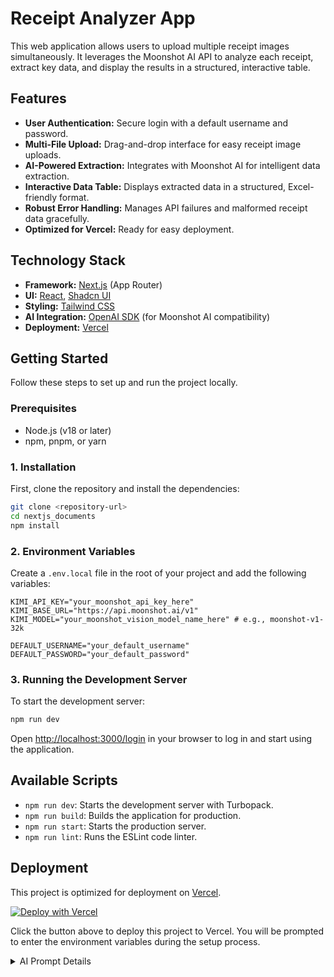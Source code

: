 # Receipt Analyzer App

This web application allows users to upload multiple receipt images simultaneously. It leverages the Moonshot AI API to analyze each receipt, extract key data, and display the results in a structured, interactive table.

## Features

-   **User Authentication:** Secure login with a default username and password.
-   **Multi-File Upload:** Drag-and-drop interface for easy receipt image uploads.
-   **AI-Powered Extraction:** Integrates with Moonshot AI for intelligent data extraction.
-   **Interactive Data Table:** Displays extracted data in a structured, Excel-friendly format.
-   **Robust Error Handling:** Manages API failures and malformed receipt data gracefully.
-   **Optimized for Vercel:** Ready for easy deployment.

## Technology Stack

-   **Framework:** [Next.js](https://nextjs.org/) (App Router)
-   **UI:** [React](https://react.dev/), [Shadcn UI](https://ui.shadcn.com/)
-   **Styling:** [Tailwind CSS](https://tailwindcss.com/)
-   **AI Integration:** [OpenAI SDK](https://github.com/openai/openai-node) (for Moonshot AI compatibility)
-   **Deployment:** [Vercel](https://vercel.com/)

## Getting Started

Follow these steps to set up and run the project locally.

### Prerequisites

-   Node.js (v18 or later)
-   npm, pnpm, or yarn

### 1. Installation

First, clone the repository and install the dependencies:

```bash
git clone <repository-url>
cd nextjs_documents
npm install
```

### 2. Environment Variables

Create a `.env.local` file in the root of your project and add the following variables:

```env
KIMI_API_KEY="your_moonshot_api_key_here"
KIMI_BASE_URL="https://api.moonshot.ai/v1"
KIMI_MODEL="your_moonshot_vision_model_name_here" # e.g., moonshot-v1-32k

DEFAULT_USERNAME="your_default_username"
DEFAULT_PASSWORD="your_default_password"
```

### 3. Running the Development Server

To start the development server:

```bash
npm run dev
```

Open [http://localhost:3000/login](http://localhost:3000/login) in your browser to log in and start using the application.

## Available Scripts

-   `npm run dev`: Starts the development server with Turbopack.
-   `npm run build`: Builds the application for production.
-   `npm run start`: Starts the production server.
-   `npm run lint`: Runs the ESLint code linter.

## Deployment

This project is optimized for deployment on [Vercel](https://vercel.com/).

[![Deploy with Vercel](https://vercel.com/button)](https://vercel.com/new/clone?repository-url=https%3A%2F%2Fgithub.com%2Fyour-repo%2Fnextjs_documents&env=KIMI_API_KEY,KIMI_BASE_URL,KIMI_MODEL,DEFAULT_USERNAME,DEFAULT_PASSWORD&envDescription=API%20keys%20and%20credentials%20for%20the%20Receipt%20Analyzer%20App)

Click the button above to deploy this project to Vercel. You will be prompted to enter the environment variables during the setup process.

<details>
<summary>AI Prompt Details</summary>

**Task:** Accurately extract structured information from receipt images and return it in a standardized JSON format.

**Output Format:** Return the output as a JSON object with the following structure:

```json
{
    "store_name": "string",
    "country": "string",
    "receipt_type": "string",
    "address": "string",
    "datetime": "YYYY.MM.DD HH:MM:SS",
    "currency": "string",
    "sub_total_amount": 0.00,
    "total_price": 0.00,
    "total_discount": 0.00,
    "all_items_price_with_tax": true,
    "payment_method": "card" | "cash" | "unknown",
    "rounding": 0.00,
    "tax": 0.00,
    "taxes_not_included_sum": 0.00,
    "tips": 0.00,
    "items": [
        {
            "name": "string",
            "quantity": 0.000,
            "measurement_unit": "string",
            "total_price_without_discount": 0.00,
            "unit_price": 0.00,
            "total_price_with_discount": 0.00,
            "discount": 0.00,
            "category": "string",
            "item_price_with_tax": "True" | "False"
        }
    ],
    "taxs_items": [
        {
            "tax_name": "string",
            "percentage": 0.00,
            "tax_from_amount": 0.00,
            "tax": 0.00,
            "total": 0.00,
            "tax_included": "True" | "False"
        }
    ]
}
```

**Key Instructions:**
1.  If no receipt is detected, return "Receipt not found."
2.  Handle multiple languages and scripts.
3.  Use "unknown" or "not available" for missing information.
4.  Concatenate multi-line item names.
5.  Extract only the main menu item name, not its components (e.g., for a McDonald's meal).
6.  Sum all tips and charity donations into the `tips` field.
7.  Standardize `datetime` to `YYYY.MM.DD HH:MM:SS`.
8.  Item prices can be negative (e.g., for returns).
9.  Define tax details in the `taxs_items` array.

</details>